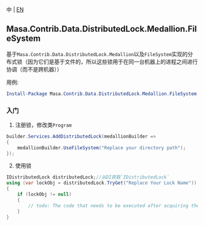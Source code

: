 中 | [EN](README.md)

## Masa.Contrib.Data.DistributedLock.Medallion.FileSystem

基于`Masa.Contrib.Data.DistributedLock.Medallion`以及`FileSystem`实现的分布式锁（因为它们是基于文件的，所以这些锁用于在同一台机器上的进程之间进行协调（而不是跨机器））

用例:

``` powershell
Install-Package Masa.Contrib.Data.DistributedLock.Medallion.FileSystem
```

### 入门

1. 注册锁，修改类`Program`

``` C#
builder.Services.AddDistributedLock(medallionBuilder =>
{
    medallionBuilder.UseFileSystem("Replace your directory path");
});
```

2. 使用锁

``` C#
IDistributedLock distributedLock;//从DI获取`IDistributedLock`
using (var lockObj = distributedLock.TryGet("Replace Your Lock Name"))
{
    if (lockObj != null)
    {
        // todo: The code that needs to be executed after acquiring the distributed lock
    }
}
```

